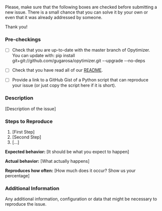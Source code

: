 Please, make sure that the following boxes are checked before submitting a new issue. There is a small chance that you can solve it by your own or even that it was already addressed by someone.

Thank you!

### Pre-checkings

- [ ] Check that you are up-to-date with the master branch of Opytimizer. You can update with:
pip install git+git://github.com/gugarosa/opytimizer.git --upgrade --no-deps

- [ ] Check that you have read all of our [README](https://github.com/gugarosa/opytimizer/blob/master/README.md).

- [ ] Provide a link to a GitHub Gist of a Python script that can reproduce your issue (or just copy the script here if it is short).

### Description

[Description of the issue]

### Steps to Reproduce

1. [First Step]
2. [Second Step]
3. [...]

**Expected behavior:** [It should be what you expect to happen]

**Actual behavior:** [What actually happens]

**Reproduces how often:** [How much does it occur? Show us your percentage]

### Additional Information

Any additional information, configuration or data that might be necessary to reproduce the issue.